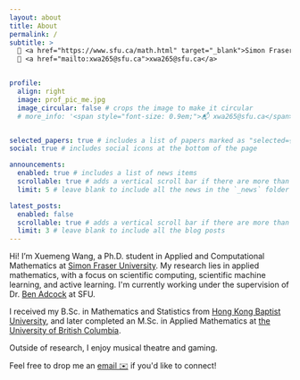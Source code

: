 ```yaml
---
layout: about
title: About
permalink: /
subtitle: >
  🏫 <a href="https://www.sfu.ca/math.html" target="_blank">Simon Fraser University</a> &nbsp;·&nbsp;
  📧 <a href="mailto:xwa265@sfu.ca">xwa265@sfu.ca</a>


profile:
  align: right
  image: prof_pic_me.jpg
  image_circular: false # crops the image to make it circular
  # more_info: '<span style="font-size: 0.9em;">📬 xwa265@sfu.ca</span>'


selected_papers: true # includes a list of papers marked as "selected={true}"
social: true # includes social icons at the bottom of the page

announcements:
  enabled: true # includes a list of news items
  scrollable: true # adds a vertical scroll bar if there are more than 3 news items
  limit: 5 # leave blank to include all the news in the `_news` folder

latest_posts:
  enabled: false
  scrollable: true # adds a vertical scroll bar if there are more than 3 new posts items
  limit: 3 # leave blank to include all the blog posts
---
```


Hi! I’m Xuemeng Wang, a Ph.D. student in Applied and Computational Mathematics at [Simon Fraser University](https://www.sfu.ca/math.html). My research lies in applied mathematics, with a focus on scientific computing, scientific machine learning, and active learning. I'm currently working under the supervision of Dr. [Ben Adcock](https://benadcock.org/) at SFU.

I received my B.Sc. in Mathematics and Statistics from [Hong Kong Baptist University](https://www.hkbu.edu.hk/), and later completed an M.Sc. in Applied Mathematics at [the University of British Columbia](https://www.ubc.ca/).

Outside of research, I enjoy musical theatre and gaming.  
<!-- Lately, I’ve been exploring music production and trying out rock climbing. -->

Feel free to drop me an [email ✉️](mailto:xwa265@sfu.ca) if you'd like to connect!
